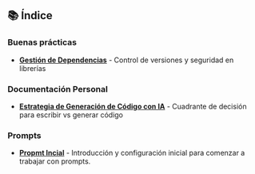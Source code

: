 ## 📚 Índice

### Buenas prácticas
- **[Gestión de Dependencias](./src/buenas_practicas/gestion_de_dependencias.md)** - Control de versiones y seguridad en librerías

### Documentación Personal
- **[Estrategia de Generación de Código con IA](./src/personal/cuando_escribir_y_generar_codigo.md)** - Cuadrante de decisión para escribir vs generar código

### Prompts
- **[Propmt Incial](./src/prompts/prompt_introductorio.md)** - Introducción y configuración inicial para comenzar a trabajar con prompts.
